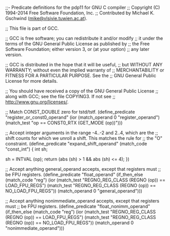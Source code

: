 ;;- Predicate definitions for the pdp11 for GNU C compiler
;; Copyright (C) 1994-2014 Free Software Foundation, Inc.
;; Contributed by Michael K. Gschwind (mike@vlsivie.tuwien.ac.at).

;; This file is part of GCC.

;; GCC is free software; you can redistribute it and/or modify
;; it under the terms of the GNU General Public License as published by
;; the Free Software Foundation; either version 3, or (at your option)
;; any later version.

;; GCC is distributed in the hope that it will be useful,
;; but WITHOUT ANY WARRANTY; without even the implied warranty of
;; MERCHANTABILITY or FITNESS FOR A PARTICULAR PURPOSE.  See the
;; GNU General Public License for more details.

;; You should have received a copy of the GNU General Public License
;; along with GCC; see the file COPYING3.  If not see
;; <http://www.gnu.org/licenses/>.

;; Match CONST_DOUBLE zero for tstd/tstf.
(define_predicate "register_or_const0_operand"
  (ior (match_operand 0 "register_operand")
       (match_test "op == CONST0_RTX (GET_MODE (op))")))

;; Accept integer arguments in the range -4..-2 and 2..4, which are the
;; shift counts for which we unroll a shift.  This matches the rule for
;; the "O" constraint.
(define_predicate "expand_shift_operand"
  (match_code "const_int")
{
  int sh;

  sh = INTVAL (op);
  return (abs (sh) > 1 && abs (sh) <= 4);
})

;; Accept anything general_operand accepts, except that registers must
;; be FPU registers.
(define_predicate "float_operand"
  (if_then_else (match_code "reg")
		(ior 
		 (match_test "REGNO_REG_CLASS (REGNO (op)) == LOAD_FPU_REGS")
		 (match_test "REGNO_REG_CLASS (REGNO (op)) == NO_LOAD_FPU_REGS"))
		(match_operand 0 "general_operand")))

;; Accept anything nonimmediate_operand accepts, except that registers must
;; be FPU registers.
(define_predicate "float_nonimm_operand"
  (if_then_else (match_code "reg")
		(ior 
		 (match_test "REGNO_REG_CLASS (REGNO (op)) == LOAD_FPU_REGS")
		 (match_test "REGNO_REG_CLASS (REGNO (op)) == NO_LOAD_FPU_REGS"))
		(match_operand 0 "nonimmediate_operand")))
